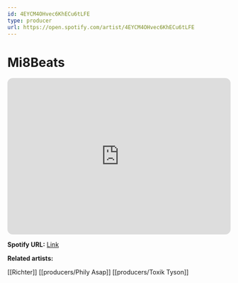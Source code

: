 ```yaml
---
id: 4EYCM4OHvec6KhECu6tLFE
type: producer
url: https://open.spotify.com/artist/4EYCM4OHvec6KhECu6tLFE
---
```

# Mi8Beats

<iframe style="border-radius:12px" src="https://open.spotify.com/embed/artist/4EYCM4OHvec6KhECu6tLFE" width="100%" height="352" frameBorder="0" allowfullscreen="" allow="autoplay; clipboard-write; encrypted-media; fullscreen; picture-in-picture" loading="lazy"></iframe>

**Spotify URL:** [Link](https://open.spotify.com/artist/4EYCM4OHvec6KhECu6tLFE)

**Related artists:**

[[Richter]]
[[producers/Phily Asap]]
[[producers/Toxik Tyson]]
